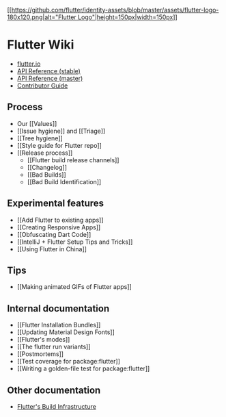 [[[https://github.com/flutter/identity-assets/blob/master/assets/flutter-logo-180x120.png|alt="Flutter Logo"|height=150px|width=150px]]](https://flutter.io)

Flutter Wiki
============

- [flutter.io](https://flutter.io/)
- [API Reference (stable)](https://docs.flutter.io/index.html)
- [API Reference (master)](https://master-docs-flutter-io.firebaseapp.com/)
- [Contributor Guide](https://github.com/flutter/flutter/blob/master/CONTRIBUTING.md)

## Process
- Our [[Values]]
- [[Issue hygiene]] and [[Triage]]
- [[Tree hygiene]]
- [[Style guide for Flutter repo]]
- [[Release process]]
  - [[Flutter build release channels]]
  - [[Changelog]]
  - [[Bad Builds]]
  - [[Bad Build Identification]]

## Experimental features
- [[Add Flutter to existing apps]]
- [[Creating Responsive Apps]]
- [[Obfuscating Dart Code]]
- [[IntelliJ + Flutter Setup Tips and Tricks]]
- [[Using Flutter in China]]

## Tips
- [[Making animated GIFs of Flutter apps]]

## Internal documentation
- [[Flutter Installation Bundles]]
- [[Updating Material Design Fonts]]
- [[Flutter's modes]]
- [[The flutter run variants]]
- [[Postmortems]]
- [[Test coverage for package:flutter]]
- [[Writing a golden-file test for package:flutter]]

## Other documentation
- [Flutter's Build Infrastructure](https://github.com/flutter/flutter/blob/master/dev/bots/README.md)